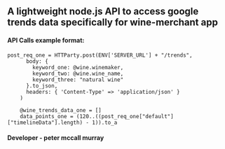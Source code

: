 ## A lightweight node.js API to access google trends data specifically for wine-merchant app

#### API Calls example format:
```
post_req_one = HTTParty.post(ENV['SERVER_URL'] + "/trends",
      body: {
        keyword_one: @wine.winemaker,
        keyword_two: @wine.wine_name,
        keyword_three: "natural wine"
      }.to_json,
      headers: { 'Content-Type' => 'application/json' }
    )
```



``` \# get 4 ish years of trending data 'natural wine'
    @wine_trends_data_one = []
    data_points_one = (120..((post_req_one["default"]["timelineData"].length) - 1)).to_a
```

#### Developer - peter mccall murray
